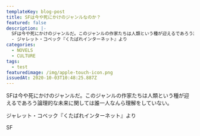 ```yaml
---
templateKey: blog-post
title: SFは今や死にかけのジャンルなのか？
featured: false
description: |-
  SFは今や死にかけのジャンルだ。このジャンルの作家たちは人類という種が迎えるであろう論理的な未来に関しては誰一人なんら理解をしていない。
  - ジャレット・コベック『くたばれインターネット』より
categories:
  - NOVELS
  - CULTURE
tags:
  - test
featuredimage: /img/apple-touch-icon.png
issuedAt: 2020-10-03T10:48:25.887Z
---
```

SFは今や死にかけのジャンルだ。このジャンルの作家たちは人類という種が迎えるであろう論理的な未来に関しては誰一人なんら理解をしていない。

ジャレット・コベック『くたばれインターネット』より

SF